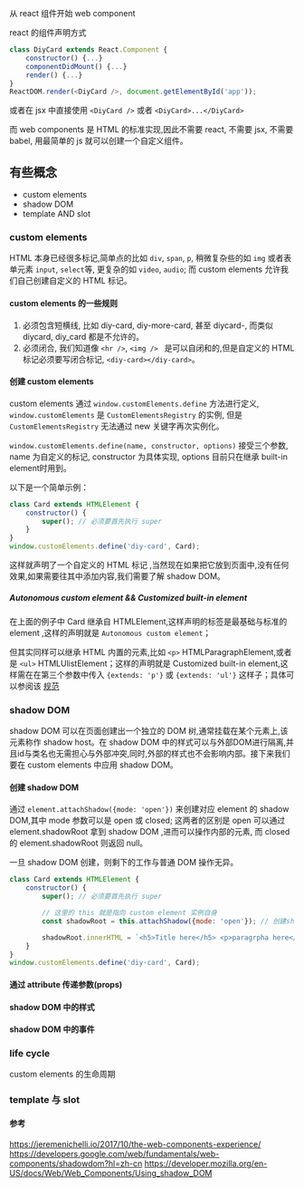 
从 react 组件开始 web component

react 的组件声明方式
```javascript
class DiyCard extends React.Component {
    constructor() {...}
    componentDidMount() {...}
    render() {...}
}
ReactDOM.render(<DiyCard />, document.getElementById('app'));
```

或者在 jsx 中直接使用 `<DiyCard />` 或者 `<DiyCard>...</DiyCard>`

而 web components 是 HTML 的标准实现,因此不需要 react, 不需要 jsx, 不需要babel, 用最简单的 js 就可以创建一个自定义组件。


## 有些概念
- custom elements
- shadow DOM
- template AND slot


### custom elements

HTML 本身已经很多标记,简单点的比如 `div`, `span`, `p`, 稍微复杂些的如 `img` 或者表单元素 `input`, `select`等, 更复杂的如 `video`, `audio`; 而 custom elements 允许我们自己创建自定义的 HTML 标记。

#### custom elements 的一些规则
1. 必须包含短横线, 比如 diy-card, diy-more-card, 甚至 diycard-, 而类似 diycard, diy_card 都是不允许的。
2. 必须闭合, 我们知道像 `<hr />`, `<img /> ` 是可以自闭和的,但是自定义的 HTML 标记必须要写闭合标记, `<diy-card></diy-card>`。

#### 创建 custom elements
custom elements 通过 `window.customElements.define` 方法进行定义, `window.customElements` 是 `CustomElementsRegistry` 的实例, 但是 `CustomElementsRegistry` 无法通过 new 关键字再次实例化。

`window.customElements.define(name, constructor, options)` 接受三个参数, name 为自定义的标记, constructor 为具体实现, options 目前只在继承 built-in element时用到。

以下是一个简单示例：

```javascript
class Card extends HTMLElement {
    constructor() {
        super(); // 必须要首先执行 super
    }
}
window.customElements.define('diy-card', Card);
```

这样就声明了一个自定义的 HTML 标记 <diy-card>,当然现在如果把它放到页面中,没有任何效果,如果需要往其中添加内容,我们需要了解 shadow DOM。

##### Autonomous custom element && Customized built-in element

在上面的例子中 Card 继承自 HTMLElement,这样声明的标签是最基础与标准的 element ,这样的声明就是 `Autonomous custom element`；

但其实同样可以继承 HTML 内置的元素,比如 `<p>` HTMLParagraphElement,或者是 `<ul>` HTMLUlistElement；这样的声明就是 Customized built-in element,这样需在在第三个参数中传入 `{extends: 'p'}` 或 `{extends: 'ul'}` 这样子；具体可以参阅该 [规范](https://html.spec.whatwg.org/multipage/indices.html#element-interfaces)

### shadow DOM
shadow DOM 可以在页面创建出一个独立的 DOM 树,通常挂载在某个元素上,该元素称作 shadow host。在 shadow DOM 中的样式可以与外部DOM进行隔离,并且id与类名也无需担心与外部冲突,同时,外部的样式也不会影响内部。接下来我们要在 custom elements 中应用 shadow DOM。

#### 创建 shadow DOM
通过 `element.attachShadow({mode: 'open'})` 来创建对应 element 的 shadow DOM,其中 mode 参数可以是 open 或 closed; 这两者的区别是 open 可以通过 element.shadowRoot 拿到 shadow DOM ,进而可以操作内部的元素, 而 closed 的 element.shadowRoot 则返回 null。

一旦 shadow DOM 创建，则剩下的工作与普通 DOM 操作无异。

```javascript
class Card extends HTMLElement {
    constructor() {
        super(); // 必须要首先执行 super

        // 这里的 this 就是指向 custom element 实例自身
        const shadowRoot = this.attachShadow({mode: 'open'}); // 创建shadow DOM

        shadowRoot.innerHTML = `<h5>Title here</h5> <p>paragrpha here</p>`; // 粗暴的demo
    }
}
window.customElements.define('diy-card', Card);
```

#### 通过 attribute 传递参数(props)

#### shadow DOM 中的样式

#### shadow DOM 中的事件


### life cycle
custom elements 的生命周期

### template 与 slot


#### 参考
https://jeremenichelli.io/2017/10/the-web-components-experience/
https://developers.google.com/web/fundamentals/web-components/shadowdom?hl=zh-cn
https://developer.mozilla.org/en-US/docs/Web/Web_Components/Using_shadow_DOM
